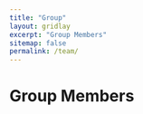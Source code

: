 ```yaml
---
title: "Group"
layout: gridlay
excerpt: "Group Members"
sitemap: false
permalink: /team/
---
```



# Group Members


